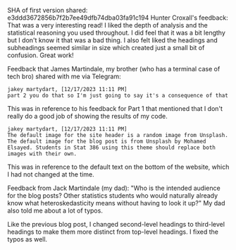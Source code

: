 SHA of first version shared: e3ddd3672856b7f2b7ee49dfb74dba03fa91c194
Hunter Croxall's feedback:
That was a very interesting read! I liked the depth of analysis and the statistical reasoning you used throughout. I did feel that it was a bit lengthy but I don't know it that was a bad thing. I also felt liked the headings and subheadings seemed similar in size which created just a small bit of confusion. Great work!

Feedback that James Martindale, my brother (who has a terminal case of tech bro) shared with me via Telegram:
```
jakey martydart, [12/17/2023 11:11 PM]
part 2 you do that so I'm just going to say it's a consequence of that
```
This was in reference to his feedback for Part 1 that mentioned that I don't really do a good job of showing the results of my code.
```
jakey martydart, [12/17/2023 11:11 PM]
The default image for the site header is a random image from Unsplash. The default image for the blog post is from Unsplash by Mohamed Elsayed. Students in Stat 386 using this theme should replace both images with their own.
```
This was in reference to the default text on the bottom of the website, which I had not changed at the time.

Feedback from Jack Martindale (my dad): "Who is the intended audience for the blog posts? Other statistics students who would naturally already know what heteroskedasticity means without having to look it up?" My dad also told me about a lot of typos.


Like the previous blog post, I changed second-level headings to third-level headings to make them more distinct from top-level headings. I fixed the typos as well.
